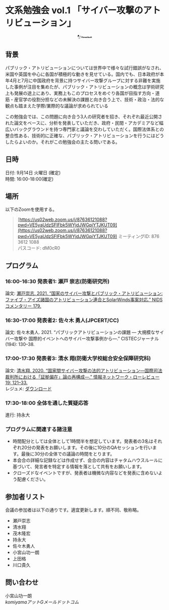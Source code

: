 # 文系勉強会 vol.1 「サイバー攻撃のアトリビューション」

<center><img src="images/08-31-14-24-42.png" width="10%" /></center>


## 背景
パブリック・アトリビューションについては世界中で様々な試行錯誤がなされ、米国や英国を中心に各国が積極的な動きを見せている。国内でも、日本政府が本年4月と7月に中国政府を背景に持つサイバー攻撃グループに対する非難を実施した事例が注目を集めたが、パブリック・アトリビューションの概念は学術研究上も発展の途上にあり、実務上もこのプロセスをめぐり各国が目指す方向・道筋・産官学の役割分担などの未解決の課題と向き合う上で、技術・政治・法的な観点も踏まえた学際/業際的な議論が求められている

<!-- 一方で技術コミュニティには、この問題への諦めに似た感情が広がりつつある。技術的な証拠の積み重ねでは、十分な精度の攻撃者特定はできない。パブリック・アトリビューションのプロセスにおける技術的な分析は、結局は政治決定に上書きされる宿命にあるのではないかという諦めである。 -->

この勉強会では、この問題に向き合う3人の研究者を招き、それぞれ最近公開された論文をベースに、分析を発表していただき、政府・民間・アカデミアなど幅広いバックグラウンドを持つ専門家と議論を交わしていただく。国際法体系との整合性ある、技術的に正確な、パブリック・アトリビューションを行うにはどうしたらよいのか。それがこの勉強会の主たる問いである。

## 日時
日付: 9月14日 火曜日 (確定)  
時間: 16:00-18:00(確定)  

## 場所
以下のZoomを使用する。

> [https://us02web.zoom.us/j/87636121088?pwd=VE5yaUdzSFlFbk5WYjdJWGpiYTJKUT09](https://us02web.zoom.us/j/87636121088?pwd=VE5yaUdzSFlFbk5WYjdJWGpiYTJKUT09)
> ミーティングID: 876 3612 1088  
> パスコード: dM0cR0  

## プログラム

### 16:00-16:30 発表者1: 瀬戸 崇志(防衛研究所)
論文: [瀬戸崇志. 2021. “国家のサイバー攻撃とパブリック・アトリビューション: ファイブ・アイズ諸国のアトリビューション連合とSolarWinds事案対応.” NIDSコメンタリー 179.](http://www.nids.mod.go.jp/publication/commentary/pdf/commentary179.pdf)    


### 16:30-17:00 発表者2: 佐々木 勇人(JPCERT/CC) 
論文: 佐々木勇人. 2021. “パブリックアトリビューションの課題 ― 大規模なサイバー攻撃や 国際的イベントへのサイバー攻撃事例から―.” CISTECジャーナル (194): 130–38.  


### 17:00-17:30 発表者3: 清水 翔(防衛大学校総合安全保障研究科)
論文: [清水翔. 2020. “国家間サイバー攻撃の法的アトリビューション—国際司法裁判所における「証拠偏在」論の再構成—.” 情報ネットワーク・ローレビュー 19: 121–33.](https://www.jstage.jst.go.jp/article/inlaw/19/0/19_190007/_article/-char/ja)  
レジュメ: [ダウンロード](./清水レジュメ.pdf)  


### 17:30-18:00 全体を通した質疑応答
進行: 持永大

### プログラムに関連する諸注意
- 時間配分としては全体として1時間半を想定しています。発表者の3名はそれぞれ20分の発表をお願いします。その後に10分のQAセッションを行います。最後に30分の全体での議論の時間をとります。
- 本会合の詳細な記録などは作成せず、会合の内容はチャタムハウスルールに基づいて、発言者を特定する情報を落として共有をお願いします。
- クローズドなイベントですが、発表者は機微な内容などを発表に含めないよう配慮ください。

## 参加者リスト
会議の参加者は以下の通りです。適宜更新します。順不同、敬称略。


- 瀬戸崇志
- 清水翔
- 茂木隆宏
- 持永大
- 佐々木勇人
- 小宮山功一朗
- 上田格
- 川口貴久


<!-- 誘おうと思っている人:
片山健(Toyota)
小泉悠(東大)
川口 貴久(東京海上日動リスクコンサルティング)
長迫さん(笹川)
上田さん(NEC)
その他複数。今回テーマ的に霞が関をいれると口が重くなってしまうのを懸念。 -->

## 問い合わせ
小宮山功一朗  
*komiyamaアットGメールドットコム*  

	


